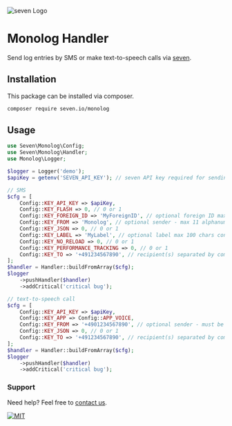 ![](https://www.seven.io/wp-content/uploads/Logo.svg "seven Logo")

# Monolog Handler

Send log entries by SMS or make text-to-speech calls via [seven](https://www.seven.io).

## Installation
This package can be installed via composer.

```bash
composer require seven.io/monolog
```

## Usage

```php
use Seven\Monolog\Config;
use Seven\Monolog\Handler;
use Monolog\Logger;

$logger = Logger('demo');
$apiKey = getenv('SEVEN_API_KEY'); // seven API key required for sending

// SMS
$cfg = [
    Config::KEY_API_KEY => $apiKey,
    Config::KEY_FLASH => 0, // 0 or 1
    Config::KEY_FOREIGN_ID => 'MyForeignID', // optional foreign ID max 64 chars consisting of a-zA-Z0-9, ._@
    Config::KEY_FROM => 'Monolog', // optional sender - max 11 alphanumeric or 16 numeric characters
    Config::KEY_JSON => 0, // 0 or 1
    Config::KEY_LABEL => 'MyLabel', // optional label max 100 chars consisting of a-zA-Z0-9, ._@
    Config::KEY_NO_RELOAD => 0, // 0 or 1
    Config::KEY_PERFORMANCE_TRACKING => 0, // 0 or 1
    Config::KEY_TO => '+491234567890', // recipient(s) separated by comma
];
$handler = Handler::buildFromArray($cfg);
$logger
    ->pushHandler($handler)
    ->addCritical('critical bug');

// text-to-speech call
$cfg = [
    Config::KEY_API_KEY => $apiKey,
    Config::KEY_APP => Config::APP_VOICE,
    Config::KEY_FROM => '+4901234567890', // optional sender - must be verified or a shared inbound number
    Config::KEY_JSON => 0, // 0 or 1
    Config::KEY_TO => '+491234567890', // recipient(s) separated by comma
];
$handler = Handler::buildFromArray($cfg);
$logger
    ->pushHandler($handler)
    ->addCritical('critical bug');
```

### Support

Need help? Feel free to [contact us](https://www.seven.io/en/company/contact/).

[![MIT](https://img.shields.io/badge/License-MIT-teal.svg)](LICENSE)
